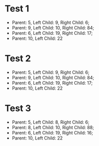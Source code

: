 # Test 1
- Parent: 5, Left Child: 9, Right Child: 6;
- Parent: 9, Left Child: 10, Right Child: 84;
- Parent: 6, Left Child: 19, Right Child: 17;
- Parent: 10, Left Child: 22

# Test 2
- Parent: 5, Left Child: 9, Right Child: 6;
- Parent: 9, Left Child: 10, Right Child: 84;
- Parent: 6, Left Child: 19, Right Child: 17;
- Parent: 10, Left Child: 22

# Test 3
- Parent: 5, Left Child: 8, Right Child: 6;
- Parent: 8, Left Child: 10, Right Child: 88;
- Parent: 6, Left Child: 19, Right Child: 16;
- Parent: 10, Left Child: 22
